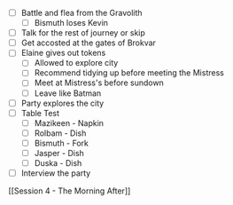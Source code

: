- [ ] Battle and flea from the Gravolith
	- [ ] Bismuth loses Kevin
- [ ] Talk for the rest of journey or skip
- [ ] Get accosted at the gates of Brokvar
- [ ] Elaine gives out tokens
	- [ ] Allowed to explore city
	- [ ] Recommend tidying up before meeting the Mistress
	- [ ] Meet at Mistress's before sundown
	- [ ] Leave like Batman
- [ ] Party explores the city
- [ ] Table Test
	- [ ] Mazikeen - Napkin
	- [ ] Rolbam - Dish
	- [ ] Bismuth - Fork
	- [ ] Jasper - Dish
	- [ ] Duska - Dish
- [ ] Interview the party

[[Session 4 - The Morning After]]